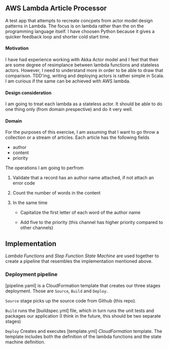 ## AWS Lambda Article Processor
A test app that attempts to recreate concpets from actor model design patterns in Lambda. The focus is on lambda rather than the on the programming language itself. I have choosen Python because it gives a quicker feedback loop and shorter cold start time.

#### Motivation
I have had experience working with Akka Actor model and I feel that their are some degree of resimplance between lambda functions and stateless actors. However, I need to understand more in order to be able to draw that comparison. TDD'ing, writing and deploying actors is rather simple in Scala. I am curious if the same can be achieved with AWS lambda.

#### Design consideration
I am going to treat each lambda as a stateless actor. It should be able to do one thing only (from domain prespective) and do it very well.

#### Domain
For the purposes of this exercise, I am assuming that I want to go throw a collection or a stream of articles. Each article has the following fields

- author
- content
- priority

The operations I am going to perfrom

1. Validate that a record has an author name attached, if not attach an error code
2. Count the number of words in the content
3. In the same time

    - Capitalize the first letter of each word of the author name

    - Add five to the priority (this channel has higher priority compared to other channels)

## Implementation

_Lambda Functions_ and _Step Function State Machine_ are used together to create a pipeline that resembles the implementation mentioned above.

### Deployment pipeline

[pipeline.yaml] is a CloudFormation template that creates our three stages deployment. Those are `Source`, `Build` and `Deploy`.

`Source` stage picks up the source code from Github (this repo).

`Build` runs the [buildspec.yml] file, which in turn runs the unit tests and packages our application (I think in the future, this should be two separate stages)

`Deploy` Creates and executes [template.yml] _CloudFormation_ template. The template includes both the definition of the lambda functions and the state machine definition.